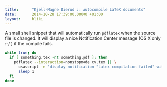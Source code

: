 ```yaml
---
title:      "Kjell-Magne Øierud :: Autocompile LaTeX documents"
date:       2014-10-28 17:39:00.00000 +01:00
layout:     bliki
---
```


A small shell snippet that will automatically run `pdflatex` when the source file is changed. It will display a nice Notification Center message (OS X only :-/ ) if the compile fails.


```sh
while true; do
  if [ something.tex -nt something.pdf ]; then
    pdflatex --interaction=nonstopmode cv.tex || \
      osascript -e 'display notification "Latex compilation failed" with title "ERROR"'
      sleep 1
  fi
done
```
